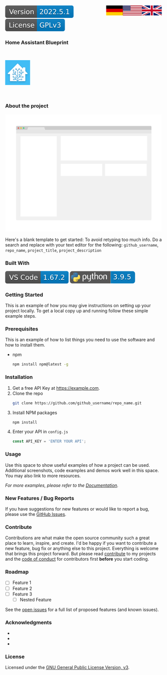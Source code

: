 <a href="ProjectReadMe.en.md"><img src="images/en.svg" valign="top" align="right"/></a>
<a href="ProjectReadMe.de.md"><img src="images/de.svg" valign="top" align="right"/></a>
[![Version][version-badge]][version-url]
[![License][license-badge]][license-url]
<!--
[![Bugs][bugs-badge]][bugs-url]
-->

### Home Assistant Blueprint
<br/>

[![Logo][logo]][project-url]

<br/>

### About the project

[![screenshot][screenshot]][example-url]

Here's a blank template to get started: To avoid retyping too much info. Do a search and replace with your text editor for the following: `github_username`, `repo_name`, `project_title`, `project_description`

### Built With

[![vscode][vscode]][vscode-url]
[![python][python]][python-url]

### Getting Started

This is an example of how you may give instructions on setting up your project locally.
To get a local copy up and running follow these simple example steps.

### Prerequisites

This is an example of how to list things you need to use the software and how to install them.
* npm
  ```sh
  npm install npm@latest -g
  ```

### Installation

1. Get a free API Key at <https://example.com>.
2. Clone the repo
   ```sh
   git clone https://github.com/github_username/repo_name.git
   ```
3. Install NPM packages
   ```sh
   npm install
   ```
4. Enter your API in `config.js`
   ```js
   const API_KEY = 'ENTER YOUR API';
   ```

### Usage

Use this space to show useful examples of how a project can be used. Additional screenshots, code examples and demos work well in this space. You may also link to more resources.

*For more examples, please refer to the [Documentation][example-url].*

### New Features / Bug Reports

If you have suggestions for new features or would like to report a bug, please use the [GitHub Issues][issues-url].

### Contribute

Contributions are what make the open source community such a great place to learn, inspire, and create. I'd be happy if you want to contribute a new feature, bug fix or anything else to this project. Everything is welcome that brings this project forward. But please read [contribute][contribute-url] to my projects and the [code of conduct][coc-url] for contributors first **before** you start coding.

### Roadmap

- [ ] Feature 1
- [ ] Feature 2
- [ ] Feature 3
    - [ ] Nested Feature

See the [open issues][issues-url] for a full list of proposed features (and known issues).

### Acknowledgments

* []()
* []()
* []()

### License

Licensed under the [GNU General Public License Version, v3][license-url].

[logo]: images/hassio-icon.png
[project-url]: https://homeassistant.io
[screenshot]: images/screenshot.png
[example-url]: https://www.example.com

[license-badge]: images/license.svg
[license-url]: ../LICENSE.en.md

[version-badge]: images/version.svg
[version-url]: https://github.com/nixe64/Home-Assistant-Blueprint/releases

[issues-url]: https://github.com/nixe64/Home-Assistant-Blueprint/issues
[bugs-badge]: https://img.shields.io/github/issues/nixe64/Home-Assistant-Blueprint/bug.svg?label=Fehlerberichte&color=informational
[bugs-url]: https://github.com/nixe64/Home-Assistant-Blueprint/issues?utf8=✓&q=is%3Aissue+is%3Aopen+label%3Abug

[contribute-url]: contributing/Contribute.en.md
[coc-url]: contributing/CodeOfConduct.en.md

[template-btn]: images/template-btn.svg

[python]: images/python-badge.svg
[python-url]: https://www.python.com/

[vscode]: images/vscode-badge.svg
[vscode-url]: https://code.visualstudio.com/
